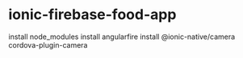 # ionic-firebase-food-app
install node_modules
install angularfire 
install @ionic-native/camera
cordova-plugin-camera

